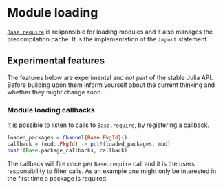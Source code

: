 # Module loading

[`Base.require`](@ref) is responsible for loading modules and it also manages the
precompilation cache. It is the implementation of the `import` statement.

## Experimental features
The features below are experimental and not part of the stable Julia API.
Before building upon them inform yourself about the current thinking and whether they might change soon.

### Module loading callbacks

It is possible to listen to calls to `Base.require`, by registering a callback.

```julia
loaded_packages = Channel{Base.PkgId}()
callback = (mod::PkgId) -> put!(loaded_packages, mod)
push!(Base.package_callbacks, callback)
```

The callback will fire once per `Base.require` call and it is the users responsibility
to filter calls. As an example one might only be interested in the first time a package
is required.

